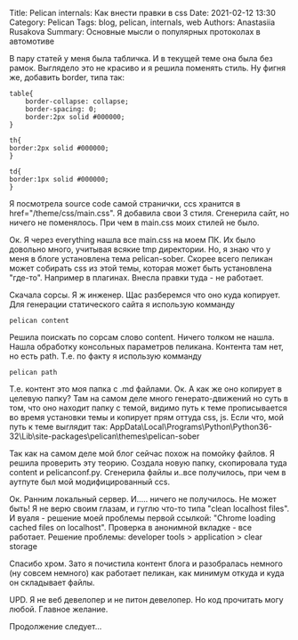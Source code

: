 Title: Pelican internals: Как внести правки в css
Date: 2021-02-12 13:30
Category: Pelican
Tags: blog, pelican, internals, web
Authors: Anastasiia Rusakova
Summary: Основные мысли о популярных протоколах в автомотиве

В пару статей у меня была табличка. И в текущей теме она была без рамок. Выглядело это не красиво и я решила поменять стиль.
Ну фигня же, добавить border, типа так:

    table{
        border-collapse: collapse;
        border-spacing: 0;
        border:2px solid #000000;
    }

    th{
    border:2px solid #000000;
    }

    td{
    border:1px solid #000000;
    }

Я посмотрела source code самой странички, ccs хранится в href="/theme/css/main.css". Я добавила свои 3 стиля. Сгенерила сайт, но ничего не поменялось. При чем в main.css моих стилей не было.

Ок. Я через everything нашла все main.css на моем ПК. Их было довольно много, учитывая всякие tmp директории. Но, я знаю что у меня в блоге установлена тема pelican-sober. Скорее всего пеликан может собирать css из этой темы, которая может быть установлена "где-то". Например в плагинах. Внесла правки туда - не работает.

Скачала сорсы. Я ж инженер. Щас разберемся что оно куда копирует.
Для генерации статического сайта я использую комманду

    pelican content

Решила поискать по сорсам слово content. Ничего толком не нашла. Нашла обработку консольных параметров пеликана. Контента там нет, но есть path. Т.е. по факту я использую комманду

    pelican path 

Т.е. контент это моя папка с .md файлами. Ок. А как же оно копирует в целевую папку? Там на самом деле много генерато-движений но суть в том, что оно находит папку с темой, видимо путь к теме прописывается во время установки темы и копирует прям оттуда css, js.
Если что, мой путь к теме выглядит так:
    AppData\Local\Programs\Python\Python36-32\Lib\site-packages\pelican\themes\pelican-sober

 Так как на самом деле мой блог сейчас похож на помойку файлов. Я решила проверить эту теорию. Создала новую папку, скопировала туда content и pelicanconf.py. Сгенерила файлы и..все получилось, при чем в аутпуте был мой модифицированный ccs.

Ок. Ранним локальный сервер. И..... ничего не получилось. Не может быть!
Я не верю своим глазам, и гуглю что-то типа "clean localhost files". И вуаля - решение моей проблемы первой ссылкой: "Chrome loading cached files on localhost". Проверка в анонимной вкладке - все работает.
Решение проблемы: developer tools > application > clear storage

Спасибо хром. Зато я почистила контент блога и разобралась немного (ну совсем немного) как работает пеликан, как минимум откуда и куда он складывает файлы.

UPD. Я не веб девелопер и не питон девелопер. Но код прочитать могу любой. Главное желание.

Продолжение следует...
